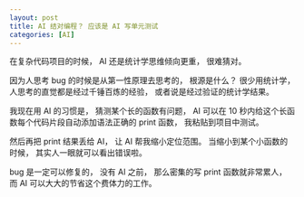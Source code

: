```yaml
---
layout: post
title: AI 结对编程？ 应该是 AI 写单元测试
categories: [AI]
---
```


在复杂代码项目的时候， AI 还是统计学思维倾向更重， 很难猜对。

因为人思考 bug 的时候是从第一性原理去思考的， 根源是什么？ 很少用统计学， 人思考的直觉都是经过千锤百炼的经验， 或者说是经过验证的统计学结果。

我现在用 AI 的习惯是， 猜测某个长的函数有问题， AI 可以在 10 秒内给这个长函数每个代码片段自动添加语法正确的 print 函数， 我粘贴到项目中测试。

然后再把 print 结果丢给 AI， 让 AI 帮我缩小定位范围。 当缩小到某个小函数的时候， 其实人一眼就可以看出错误啦。

bug 是一定可以修复的， 没有 AI 之前， 那么密集的写 print 函数就非常累人， 而 AI 可以大大的节省这个费体力的工作。